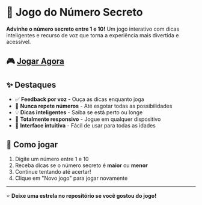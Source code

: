 # 🔢 Jogo do Número Secreto

**Advinhe o número secreto entre 1 e 10!** Um jogo interativo com dicas inteligentes e recurso de voz que torna a experiência mais divertida e acessível.

## 🎮 [Jogar Agora](https://jogo-do-numero-secreto-red-five-20.vercel.app/)

## ✨ Destaques

- ✅ **Feedback por voz** - Ouça as dicas enquanto joga
- 🔁 **Nunca repete números** - Até esgotar todas as possibilidades
- 💡 **Dicas inteligentes** - Saiba se está perto ou longe
- 📱 **Totalmente responsivo** - Jogue em qualquer dispositivo
- 🎯 **Interface intuitiva** - Fácil de usar para todas as idades

## 🚀 Como jogar

1. Digite um número entre 1 e 10
2. Receba dicas se o número secreto é **maior** ou **menor**
3. Continue tentando até acertar!
4. Clique em "Novo jogo" para jogar novamente

---

⭐ **Deixe uma estrela no repositório se você gostou do jogo!**
